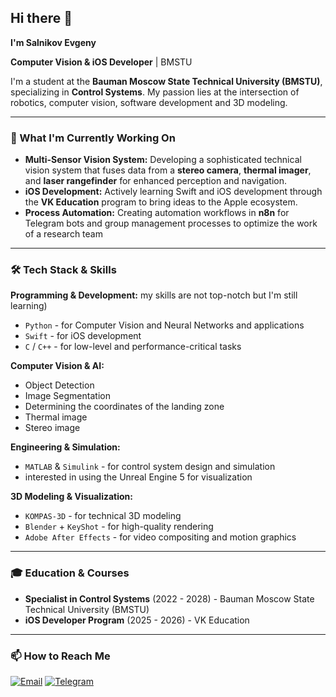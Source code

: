 ## Hi there 👋

**I'm Salnikov Evgeny** 

**Computer Vision & iOS Developer** | BMSTU


I'm a student at the **Bauman Moscow State Technical University (BMSTU)**, specializing in **Control Systems**. My passion lies at the intersection of robotics, computer vision, software development and 3D modeling.

---

### 🔬 What I'm Currently Working On

*   **Multi-Sensor Vision System:** Developing a sophisticated technical vision system that fuses data from a **stereo camera**, **thermal imager**, and **laser rangefinder** for enhanced perception and navigation.
*   **iOS Development:** Actively learning Swift and iOS development through the **VK Education** program to bring ideas to the Apple ecosystem.
*   **Process Automation:** Creating automation workflows in **n8n** for Telegram bots and group management processes to optimize the work of a research team
---

### 🛠️ Tech Stack & Skills

**Programming & Development:**   my skills are not top-notch but I'm still learning)
*   `Python` - for Computer Vision and Neural Networks and applications
*   `Swift`  - for iOS development
*   `C` / `C++` - for low-level and performance-critical tasks

**Computer Vision & AI:**
*   Object Detection
*   Image Segmentation
*   Determining the coordinates of the landing zone
*   Thermal image
*   Stereo image 

**Engineering & Simulation:**
*   `MATLAB` & `Simulink` - for control system design and simulation
*   interested in using the Unreal Engine 5 for visualization

**3D Modeling & Visualization:**
*   `KOMPAS-3D` - for technical 3D modeling
*   `Blender` + `KeyShot` - for high-quality rendering
*   `Adobe After Effects` - for video compositing and motion graphics

---

### 🎓 Education & Courses

*   **Specialist in Control Systems** (2022 - 2028) - Bauman Moscow State Technical University (BMSTU)
*   **iOS Developer Program** (2025 - 2026) - VK Education

---

### 📫 How to Reach Me

[![Email](https://img.shields.io/badge/Email-D14836?style=for-the-badge&logo=gmail&logoColor=white)](mailto:ev.vy.salnikov@mail.ru)
[![Telegram](https://img.shields.io/badge/Telegram-2CA5E0?style=for-the-badge&logo=telegram&logoColor=white)](https://t.me/Salnikov_EV)

